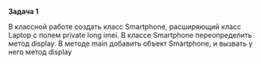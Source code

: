 **Задача 1**

В классной работе создать класс Smartphone, 
расширяющий класс Laptop с полем private long imei.
В классе Smartphone переопределить метод display. 
В методе main добавить объект Smartphone, и вызвать у него метод 
display